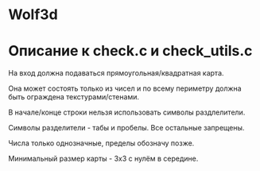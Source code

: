 # Wolf3d
# Описание к check.c и check_utils.c
На вход должна подаваться прямоугольная/квадратная карта.

Она может состоять только из чисел и по всему периметру должна быть ограждена текстурами/стенами.

В начале/конце строки нельзя использовать символы раздлелители.

Символы разделители - табы и пробелы. Все остальные запрещены.

Числа только однозначные, пределы обозначу позже.

Минимальный размер карты - 3х3 с нулём в середине.
